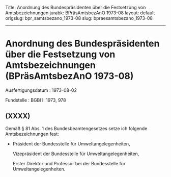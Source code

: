 Title: Anordnung des Bundespräsidenten über die Festsetzung von Amtsbezeichnungen
jurabk: BPräsAmtsbezAnO 1973-08
layout: default
origslug: bpr_samtsbezano_1973-08
slug: bpraesamtsbezano_1973-08

---

# Anordnung des Bundespräsidenten über die Festsetzung von Amtsbezeichnungen (BPräsAmtsbezAnO 1973-08)

Ausfertigungsdatum
:   1973-08-02

Fundstelle
:   BGBl I: 1973, 978



## (XXXX)

Gemäß § 81 Abs. 1 des Bundesbeamtengesetzes setze ich folgende
Amtsbezeichnungen fest:

*   Präsident der Bundesstelle für Umweltangelegenheiten,

    Vizepräsident der Bundesstelle für Umweltangelegenheiten,

    Erster Direktor und Professor bei der Bundesstelle für
    Umweltangelegenheiten.




